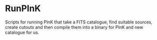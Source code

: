 # RunPInK
Scripts for running PInK that take a FITS catalogue, find suitable sources, create cutouts and then compile them into a binary for PInK and new catalogue for us.
